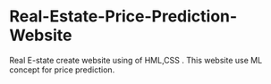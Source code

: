 # Real-Estate-Price-Prediction-Website
Real E-state create website using of HML,CSS . This website use ML concept for price prediction.  

